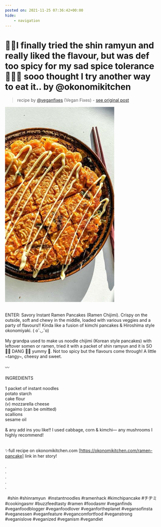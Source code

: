 ```yaml
---
posted on: 2021-11-25 07:36:42+00:00
hide:
    - navigation
---
```


# 🍜🥞I finally tried the shin ramyun and really liked the flavour, but was def too spicy for my sad spice tolerance 🙇🏻‍♀️ sooo thought I try another way to eat it..⁣ by @okonomikitchen 

> recipe by [@veganfixes](https://www.instagram.com/veganfixes/) 
(Vegan Fixes) - [see original post](https://instagram.com/p/CWsM7fSpHwv)

![](../img/veganfixes_25-11-2021_0711.png)

⁣\
ENTER: Savory Instant Ramen Pancakes (Ramen Chijimi). Crispy on the outside, soft and chewy in the middle, loaded with various veggies and a party of flavours!! Kinda like a fusion of kimchi pancakes & Hiroshima style okonomiyaki. ( o˘◡˘o) ⁣\
⁣⁣⁣\
My grandpa used to make us noodle chijimi (Korean style pancakes) with leftover somen or ramen, tried it with a packet of shin ramyun and it is SO 👏🏻 DANG 👏🏻 yummy 🙂. Not too spicy but the flavours come through! A little ~tangy~, cheesy and sweet. ⁣\
⁣\
〰️⁣⁣⁣\
⁣⁣⁣\
INGREDIENTS ⁣\
⁣\
1 packet of instant noodles⁣\
potato starch⁣\
cake flour⁣\
(v) mozzarella cheese ⁣\
nagaimo (can be omitted)⁣\
scallions⁣\
sesame oil⁣\
⁣\
& any add ins you like!! I used cabbage, corn & kimchi— any mushrooms I highly recommend!⁣\
⁣\
⁣⁣\
✨full recipe on okonomikitchen.com [https://okonomikitchen.com/ramen-pancake] link in her story! ⁣⁣⁣⁣⁣\
⁣⁣⁣⁣⁣\
.⁣⁣⁣⁣⁣\
.⁣⁣⁣⁣⁣\
.⁣⁣⁣⁣⁣\
.⁣⁣⁣⁣⁣\
.⁣⁣⁣⁣⁣\
⁣⁣⁣⁣⁣\
  \#shin \#shinramyun  \#instantnoodles \#ramenhack \#kimchipancake \#チヂミ \#cookingasmr \#buzzfeedtasty \#ramen \#foodasmr \#veganfinds \#veganfoodblogger \#veganfoodlover \#veganfortheplanet \#vegansofinsta \#veganessen \#veganfeature \#vegancomfortfood \#veganstrong \#veganislove \#veganized \#veganism \#vegandiet 